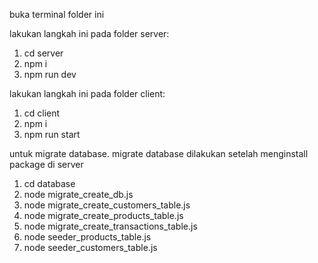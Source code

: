 buka terminal folder ini

lakukan langkah ini pada folder server: 
1. cd server
2. npm i
3. npm run dev

lakukan langkah ini pada folder client:
1. cd client
2. npm i
3. npm run start

untuk migrate database. migrate database dilakukan setelah menginstall package di server
1. cd database
2. node migrate_create_db.js
3. node migrate_create_customers_table.js
3. node migrate_create_products_table.js
4. node migrate_create_transactions_table.js
5. node seeder_products_table.js
6. node seeder_customers_table.js

